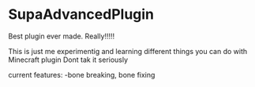 # SupaAdvancedPlugin
Best plugin ever made. Really!!!!!

This is just me experimentig and learning different things you can do with Minecraft plugin
Dont tak it seriously

current features: -bone breaking, bone fixing
